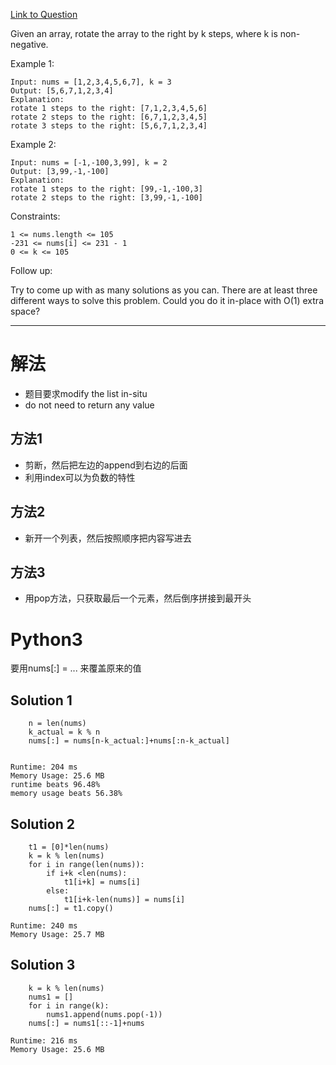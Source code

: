 [Link to Question](https://leetcode.com/explore/interview/card/top-interview-questions-easy/92/array/646/)


Given an array, rotate the array to the right by k steps, where k is non-negative.

 

Example 1:
```
Input: nums = [1,2,3,4,5,6,7], k = 3
Output: [5,6,7,1,2,3,4]
Explanation:
rotate 1 steps to the right: [7,1,2,3,4,5,6]
rotate 2 steps to the right: [6,7,1,2,3,4,5]
rotate 3 steps to the right: [5,6,7,1,2,3,4]
```
Example 2:
```
Input: nums = [-1,-100,3,99], k = 2
Output: [3,99,-1,-100]
Explanation: 
rotate 1 steps to the right: [99,-1,-100,3]
rotate 2 steps to the right: [3,99,-1,-100]
 ```

Constraints:
```
1 <= nums.length <= 105
-231 <= nums[i] <= 231 - 1
0 <= k <= 105
 ```

Follow up:

Try to come up with as many solutions as you can. There are at least three different ways to solve this problem.
Could you do it in-place with O(1) extra space?

----- 
# 解法
- 题目要求modify the list in-situ
- do not need to return any value
## 方法1
- 剪断，然后把左边的append到右边的后面
- 利用index可以为负数的特性
## 方法2
- 新开一个列表，然后按照顺序把内容写进去
## 方法3
- 用pop方法，只获取最后一个元素，然后倒序拼接到最开头

# Python3
要用nums[:] = ... 来覆盖原来的值
## Solution 1
```python3
    n = len(nums)
    k_actual = k % n
    nums[:] = nums[n-k_actual:]+nums[:n-k_actual]

    
Runtime: 204 ms
Memory Usage: 25.6 MB
runtime beats 96.48%
memory usage beats 56.38%
```
## Solution 2
```python3
    t1 = [0]*len(nums)
    k = k % len(nums)
    for i in range(len(nums)):
        if i+k <len(nums):
            t1[i+k] = nums[i]
        else:
            t1[i+k-len(nums)] = nums[i]
    nums[:] = t1.copy()

Runtime: 240 ms
Memory Usage: 25.7 MB
```

## Solution 3
```python3
    k = k % len(nums)
    nums1 = []
    for i in range(k):
        nums1.append(nums.pop(-1))
    nums[:] = nums1[::-1]+nums

Runtime: 216 ms
Memory Usage: 25.6 MB
```